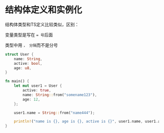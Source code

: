 # 结构体定义和实例化

结构体类型和TS定义比较类似，区别：

变量类型是写在 `= 号`后面

类型中用 `， 分隔`而不是分号

```rs
struct User {
    name: String,
    active: bool,
    age: u8,
}

fn main() {
    let mut user1 = User {
        active: true,
        name: String::from("somename123"),
        age: 12,
    };

    user1.name = String::from("name444");

    println!("name is {}, age is {}, active is {}", user1.name, user1.age, user1.active);
}
```